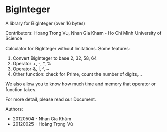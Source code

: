 # BigInteger
A library for BigInteger (over 16 bytes)

Contributors: Hoang Trong Vu, Nhan Gia Kham - Ho Chi Minh University of Science

Calculator for BigInteger without limitations. Some features:

1. Convert BigInteger to base 2, 32, 58, 64
2. Operator +, -, *, %
3. Operator &, |, ^, ~
4. Other function: check for Prime, count the number of digits,...

We also allow you to know how much time and memory that operator or function takes.

For more detail, please read our Document.

Authors:
- 20120504 - Nhan Gia Khâm 
- 20120025 - Hoàng Trọng Vũ
